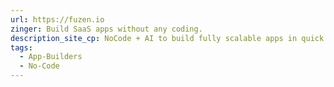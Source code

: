```yaml
---
url: https://fuzen.io
zinger: Build SaaS apps without any coding.
description_site_cp: NoCode + AI to build fully scalable apps in quick time and low cost.
tags:
  - App-Builders
  - No-Code
---
```

